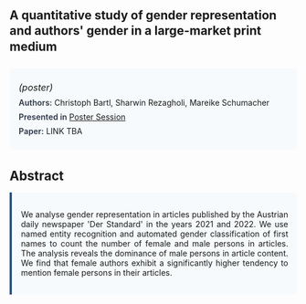 
<style>    
    h2 {
        margin-top: 0;
        margin-bottom: 1.5rem;
        line-height: 1.3;
    }
    
    h3 {
        margin-top: 2rem;
        margin-bottom: 1rem;
        font-size: 1.4rem;
        font-weight:bold;
    }
    
    .metadata {
        background-color: #f7fafc;
        padding: 1rem;
        border-radius: 6px;
        margin-bottom: 2rem;
    }
    
    .metadata p {
        margin: 0.5rem 0;
    }
    
    .abstract {
        text-align: justify;
        padding: 1rem;
        background-color: #f7fafc;
        border-left: 4px solid #2c5282;
        border-radius: 0 6px 6px 0;
    }
    
    strong {
        color: #2d3748;
        font-weight: 600;
    }
</style>
<main role="main">
<h2>A quantitative study of gender representation and authors' gender in a large-market print medium</h2>

<section class="metadata">
<p style='font-size:1rem'><i>(poster)</i></p>
<p><strong>Authors:</strong> Christoph Bartl, Sharwin Rezagholi, Mareike Schumacher</p>
<p><strong>Presented in</strong> <a href='/programme/#postersession'>Poster Session</a></p>
<p><strong>Paper:</strong> LINK TBA</p>
</section>

<section>
<h3>Abstract</h3>
<div class="abstract">
<p>We analyse gender representation in articles published by the Austrian daily newspaper 'Der Standard' in the years 2021 and 2022. We use named entity recognition and automated gender classification of first names to count the number of female and male persons in articles. The analysis reveals the dominance of male persons in article content. We find that female authors exhibit a significantly higher tendency to mention female persons in their articles.</p>
</div>
</section>
</main>